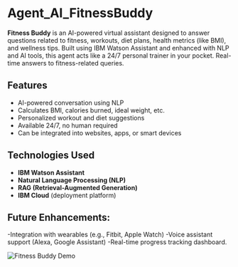 # Agent_AI_FitnessBuddy
**Fitness Buddy** is an AI-powered virtual assistant designed to answer questions related to fitness, workouts, diet plans, health metrics (like BMI), and wellness tips. Built using IBM Watson Assistant and enhanced with NLP and AI tools, this agent acts like a 24/7 personal trainer in your pocket.
Real-time answers to fitness-related queries.
## Features
-  AI-powered conversation using NLP
-  Calculates BMI, calories burned, ideal weight, etc.
-  Personalized workout and diet suggestions
-  Available 24/7, no human required
- Can be integrated into websites, apps, or smart devices

## Technologies Used
- **IBM Watson Assistant**
- **Natural Language Processing (NLP)**
- **RAG (Retrieval-Augmented Generation)** 
- **IBM Cloud** (deployment platform)
## Future Enhancements: 
-Integration with wearables (e.g., Fitbit, Apple Watch)
-Voice assistant support (Alexa, Google Assistant)
-Real-time progress tracking dashboard.

![Fitness Buddy Demo](agent/img.png)



